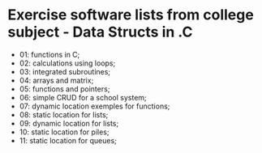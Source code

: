 # Exercise software lists from college subject - Data Structs in .C

 - 01: functions in C;
 - 02: calculations using loops;
 - 03: integrated subroutines;
 - 04: arrays and matrix;
 - 05: functions and pointers;
 - 06: simple CRUD for a school system;
 - 07: dynamic location exemples for functions;
 - 08: static location for lists;
 - 09: dynamic location for lists;
 - 10: static location for piles;
 - 11: static location for queues;
